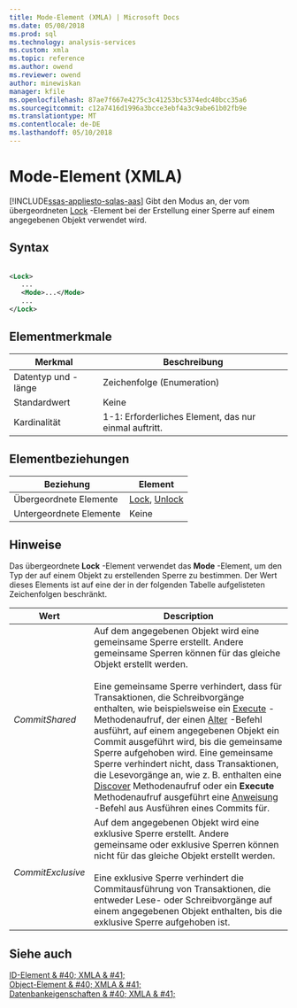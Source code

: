 ```yaml
---
title: Mode-Element (XMLA) | Microsoft Docs
ms.date: 05/08/2018
ms.prod: sql
ms.technology: analysis-services
ms.custom: xmla
ms.topic: reference
ms.author: owend
ms.reviewer: owend
author: minewiskan
manager: kfile
ms.openlocfilehash: 87ae7f667e4275c3c41253bc5374edc40bcc35a6
ms.sourcegitcommit: c12a7416d1996a3bcce3ebf4a3c9abe61b02fb9e
ms.translationtype: MT
ms.contentlocale: de-DE
ms.lasthandoff: 05/10/2018
---
```

# <a name="mode-element-xmla"></a>Mode-Element (XMLA)
[!INCLUDE[ssas-appliesto-sqlas-aas](../../../includes/ssas-appliesto-sqlas-aas.md)]
  Gibt den Modus an, der vom übergeordneten [Lock](../../../analysis-services/xmla/xml-elements-commands/lock-element-xmla.md) -Element bei der Erstellung einer Sperre auf einem angegebenen Objekt verwendet wird.  
  
## <a name="syntax"></a>Syntax  
  
```xml  
  
<Lock>  
   ...  
   <Mode>...</Mode>  
   ...  
</Lock>  
```  
  
## <a name="element-characteristics"></a>Elementmerkmale  
  
|Merkmal|Beschreibung|  
|--------------------|-----------------|  
|Datentyp und -länge|Zeichenfolge (Enumeration)|  
|Standardwert|Keine|  
|Kardinalität|1-1: Erforderliches Element, das nur einmal auftritt.|  
  
## <a name="element-relationships"></a>Elementbeziehungen  
  
|Beziehung|Element|  
|------------------|-------------|  
|Übergeordnete Elemente|[Lock](../../../analysis-services/xmla/xml-elements-commands/lock-element-xmla.md), [Unlock](../../../analysis-services/xmla/xml-elements-commands/unlock-element-xmla.md)|  
|Untergeordnete Elemente|Keine|  
  
## <a name="remarks"></a>Hinweise  
 Das übergeordnete **Lock** -Element verwendet das **Mode** -Element, um den Typ der auf einem Objekt zu erstellenden Sperre zu bestimmen. Der Wert dieses Elements ist auf eine der in der folgenden Tabelle aufgelisteten Zeichenfolgen beschränkt.  
  
|Wert|Description|  
|-----------|-----------------|  
|*CommitShared*|Auf dem angegebenen Objekt wird eine gemeinsame Sperre erstellt. Andere gemeinsame Sperren können für das gleiche Objekt erstellt werden.<br /><br /> Eine gemeinsame Sperre verhindert, dass für Transaktionen, die Schreibvorgänge enthalten, wie beispielsweise ein [Execute](../../../analysis-services/xmla/xml-elements-methods-execute.md) -Methodenaufruf, der einen [Alter](../../../analysis-services/xmla/xml-elements-commands/alter-element-xmla.md) -Befehl ausführt, auf einem angegebenen Objekt ein Commit ausgeführt wird, bis die gemeinsame Sperre aufgehoben wird. Eine gemeinsame Sperre verhindert nicht, dass Transaktionen, die Lesevorgänge an, wie z. B. enthalten eine [Discover](../../../analysis-services/xmla/xml-elements-methods-discover.md) Methodenaufruf oder ein **Execute** Methodenaufruf ausgeführt eine [Anweisung](../../../analysis-services/xmla/xml-elements-commands/statement-element-xmla.md) -Befehl aus Ausführen eines Commits für.|  
|*CommitExclusive*|Auf dem angegebenen Objekt wird eine exklusive Sperre erstellt. Andere gemeinsame oder exklusive Sperren können nicht für das gleiche Objekt erstellt werden.<br /><br /> Eine exklusive Sperre verhindert die Commitausführung von Transaktionen, die entweder Lese- oder Schreibvorgänge auf einem angegebenen Objekt enthalten, bis die exklusive Sperre aufgehoben ist.|  
  
## <a name="see-also"></a>Siehe auch  
 [ID-Element & #40; XMLA & #41;](../../../analysis-services/xmla/xml-elements-properties/id-element-xmla.md)   
 [Object-Element & #40; XMLA & #41;](../../../analysis-services/xmla/xml-elements-properties/object-element-xmla.md)   
 [Datenbankeigenschaften & #40; XMLA & #41;](../../../analysis-services/xmla/xml-elements-properties/xml-elements-properties.md)  
  
  
